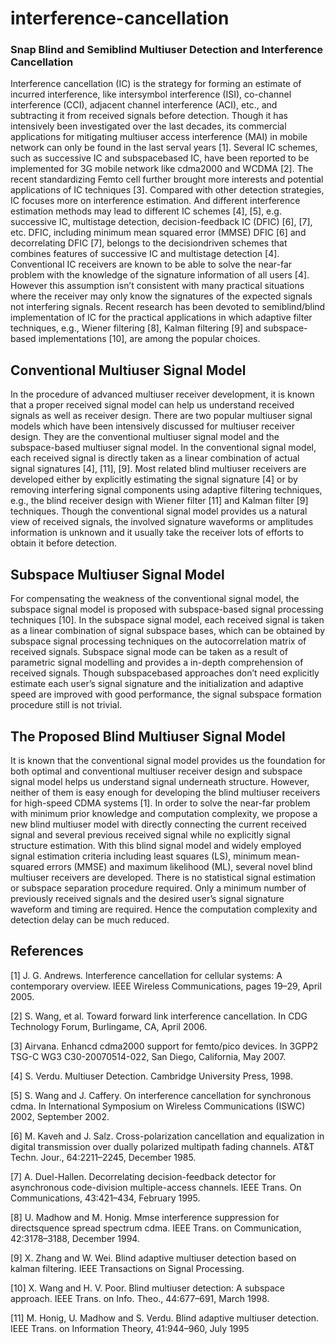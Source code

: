 # interference-cancellation
### Snap Blind and Semiblind Multiuser Detection and Interference Cancellation

Interference cancellation (IC) is the strategy for forming an estimate of incurred interference, like intersymbol interference (ISI), co-channel interference (CCI), adjacent channel
interference (ACI), etc., and subtracting it from received signals before detection. Though it has intensively been investigated over the last decades, its commercial applications
for mitigating multiuser access interference (MAI) in mobile network can only be found in the last serval years [1]. Several IC schemes, such as successive IC and subspacebased IC, have been reported to be implemented for 3G
mobile network like cdma2000 and WCDMA [2]. The recent standardizing Femto cell further brought more interests and potential applications of IC techniques [3]. Compared with
other detection strategies, IC focuses more on interference estimation. And different interference estimation methods may lead to different IC schemes [4], [5], e.g. successive IC,
multistage detection, decision-feedback IC (DFIC) [6], [7], etc. DFIC, including minimum mean squared error (MMSE) DFIC [6] and decorrelating DFIC [7], belongs to the decisiondriven schemes that combines features of successive IC and
multistage detection [4]. Conventional IC receivers are known to be able to solve the near-far problem with the knowledge of the signature information of all users [4]. However this
assumption isn’t consistent with many practical situations where the receiver may only know the signatures of the expected signals not interfering signals. Recent research has
been devoted to semiblind/blind implementation of IC for the practical applications in which adaptive filter techniques, e.g., Wiener filtering [8], Kalman filtering [9] and subspace-based
implementations [10], are among the popular choices.

## Conventional Multiuser Signal Model
In the procedure of advanced multiuser receiver development, it is known that a proper received signal model can help us understand received signals as well
as receiver design. There are two popular multiuser signal models which have been intensively discussed for multiuser receiver design. They are the conventional multiuser signal model and the subspace-based multiuser
signal model. In the conventional signal model, each received signal is directly taken as a linear combination of actual signal signatures [4], [11], [9]. Most related blind multiuser receivers are developed either by explicitly estimating the signal signature [4] or by removing
interfering signal components using adaptive filtering techniques, e.g., the blind receiver design with Wiener filter [11] and Kalman filter [9] techniques. Though the
conventional signal model provides us a natural view of received signals, the involved signature waveforms or amplitudes information is unknown and it usually take
the receiver lots of efforts to obtain it before detection. 

## Subspace Multiuser Signal Model
For compensating the weakness of the conventional signal model, the subspace signal model is proposed with subspace-based signal processing techniques [10]. In the subspace signal model, each received signal is taken as a linear combination of signal subspace bases, which can be obtained by subspace signal processing techniques on the autocorrelation matrix of received signals. Subspace signal mode can be taken as a result of parametric signal modelling and provides a in-depth comprehension of received signals. Though subspacebased approaches don’t need explicitly estimate each user’s signal signature and the initialization and adaptive speed are improved with good performance, the signal subspace formation procedure still is not trivial.

## The Proposed Blind Multiuser Signal Model
It is known that the conventional signal model provides us the foundation for both optimal and conventional multiuser receiver design and subspace signal model helps us understand signal underneath structure. However, neither of them is easy enough for developing the blind multiuser receivers for high-speed CDMA systems [1]. In order to solve the near-far problem with minimum prior knowledge and computation complexity, we propose a new blind multiuser model with directly connecting the current received signal and several previous received signal while no explicitly signal structure estimation. With this blind signal model and widely employed signal estimation criteria including least squares (LS), minimum mean-squared errors (MMSE) and maximum likelihood (ML), several novel blind multiuser receivers are developed. There is no statistical signal estimation or subspace separation procedure required. Only a minimum number of previously received signals and the desired user’s signal signature waveform and
timing are required. Hence the computation complexity and detection delay can be much reduced.

## References
[1] J. G. Andrews. Interference cancellation for cellular systems: A contemporary overview. IEEE Wireless Communications, pages 19–29, April 2005.

[2] S. Wang, et al. Toward forward link interference cancellation. In CDG Technology Forum, Burlingame, CA, April 2006.

[3] Airvana. Enhancd cdma2000 support for femto/pico devices. In 3GPP2 TSG-C WG3 C30-20070514-022, San Diego, California, May 2007.

[4] S. Verdu. Multiuser Detection. Cambridge University Press, 1998. 

[5] S. Wang and J. Caffery. On interference cancellation for synchronous cdma. In International Symposium on Wireless Communications (ISWC) 2002, September 2002.

[6] M. Kaveh and J. Salz. Cross-polarization cancellation and equalization in digital transmission over dually polarized multipath fading channels. AT&T Techn. Jour., 64:2211–2245, December 1985.

[7] A. Duel-Hallen. Decorrelating decision-feedback detector for asynchronous code-division multiple-access channels. IEEE Trans. On Communications, 43:421–434, February 1995.

[8] U. Madhow and M. Honig. Mmse interference suppression for directsquence spread spectrum cdma. IEEE Trans. on Communication, 42:3178–3188, December 1994.

[9] X. Zhang and W. Wei. Blind adaptive multiuser detection based on kalman filtering. IEEE Transactions on Signal Processing.

[10] X. Wang and H. V. Poor. Blind multiuser detection: A subspace approach. IEEE Trans. on Info. Theo., 44:677–691, March 1998.

[11] M. Honig, U. Madhow and S. Verdu. Blind adaptive multiuser detection. IEEE Trans. on Information Theory, 41:944–960, July 1995
